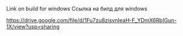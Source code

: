 Link on build for windows
Ссылка на билд для windows

https://drive.google.com/file/d/1Fu7zu8zisvnIeaH-F_YDmX6RbIGun-1X/view?usp=sharing